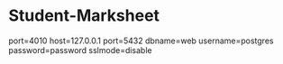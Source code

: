 # Student-Marksheet
port=4010
host=127.0.0.1
port=5432
dbname=web
username=postgres
password=password
sslmode=disable
